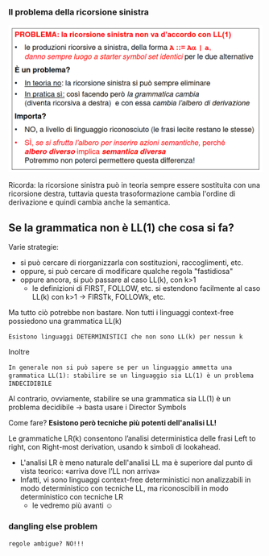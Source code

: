 ### Il problema della ricorsione sinistra
![alt text](immagini/problema_ricorsione_sinistra.png)

Ricorda: la ricorsione sinistra può in teoria sempre essere sostituita con una ricorsione destra, tuttavia questa trasoformazione cambia l'ordine di derivazione e quindi cambia anche la semantica.

## Se la grammatica non è LL(1) che cosa si fa?
Varie strategie:
- si può cercare di riorganizzarla con sostituzioni, raccoglimenti, etc.
- oppure, si può cercare di modificare qualche regola "fastidiosa"
- oppure ancora, si può passare al caso LL(k), con k>1
    - le definizioni di FIRST, FOLLOW, etc. si estendono facilmente al caso LL(k) con k>1 → FIRSTk, FOLLOWk, etc.

Ma tutto ciò potrebbe non bastare. Non tutti i linguaggi context-free possiedono una grammatica LL(k)

    Esistono linguaggi DETERMINISTICI che non sono LL(k) per nessun k

Inoltre

    In generale non si può sapere se per un linguaggio ammetta una grammatica LL(1): stabilire se un linguaggio sia LL(1) è un problema INDECIDIBILE

Al contrario, ovviamente, stabilire se una grammatica sia LL(1) è un problema decidibile -> basta usare i Director Symbols

Come fare? __Esistono però tecniche più potenti dell'analisi LL!__

Le grammatiche LR(k) consentono l’analisi deterministica delle frasi Left to right, con Right-most derivation, usando k simboli di lookahead.
- L'analisi LR è meno naturale dell'analisi LL ma è superiore dal punto di vista teorico: «arriva dove l’LL non arriva»
- Infatti, vi sono linguaggi context-free deterministici non analizzabili in modo deterministico con tecniche LL, ma riconoscibili in modo deterministico con tecniche LR 
    - le vedremo più avanti ☺

### dangling else problem

    regole ambigue? NO!!!